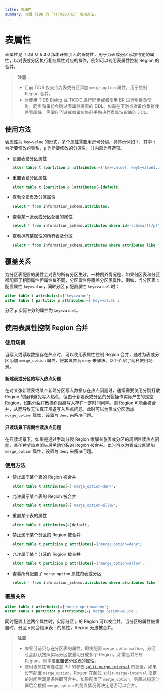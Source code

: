 ```yaml
---
title: 表属性
summary: 介绍 TiDB 的 `ATTRIBUTES` 使用方法。
---
```


# 表属性

表属性是 TiDB 从 5.3.0 版本开始引入的新特性，用于为表或分区添加特定的属性，以对表或分区执行相应属性对应的操作，例如可以利用表属性控制 Region 的合并。

> **注意：** 
> 
> - 目前 TiDB 仅支持为表或分区添加 `merge_option` 属性，用于控制 Region 合并。
> - 当使用 TiDB Binlog 或 TiCDC 进行同步或者使用 BR 进行增量备份时，同步和备份会跳过表属性设置的 DDL。如需在下游或者备份集群使用表属性，需要在下游或者备份集群手动执行表属性设置的 DDL。

## 使用方法

表属性为 `key=value` 的形式，多个属性需要用逗号分隔。具体示例如下，其中 `t` 为所要修改的表名，`p` 为所要修改的分区名，`[]`内部为可选项。

+ 设置表或分区属性

    ```sql
    alter table t [partition p ]attributes[=]'key=value[, key1=value1...]';
    ```

+ 重置表或分区属性

    ```sql
    alter table t [partition p ]attributes[=]default;
    ```

+ 查看全部表及分区属性

    ```sql
    select * from information_schema.attributes;
    ```

+ 查看某一张表或分区配置的属性

    ```sql
    select * from information_schema.attributes where id='schema/t[/p]';
    ```

+ 查看拥有某属性的所有表及分区

    ```sql
    select * from information_schema.attributes where attributes like '%key%';
    ```

## 覆盖关系

为分区表配置的属性会对表的所有分区生效。一种例外情况是，如果分区表和分区都配置了相同属性但属性值不同，分区属性将覆盖分区表属性。例如，当分区表 `t` 配置属性 `key=value`，同时分区 `p` 配置属性 `key=value1` 时：

```sql
alter table t attributes[=]'key=value';
alter table t partition p attributes[=]'key=value1';
```

分区 `p` 实际生效的属性为 `key=value1`。

## 使用表属性控制 Region 合并

### 使用场景

当写入或读取数据存在热点时，可以使用表属性控制 Region 合并，通过为表或分区添加 `merge_option` 属性，将其设置为 `deny` 来解决。以下介绍了两种使用场景。

#### 新建表或分区的写入热点问题

在对某张新建表或某个新建分区写入数据存在热点问题时，通常需要使用分裂打散 Region 的操作避免写入热点，但由于新建表或分区的分裂操作实际产生的是空 Region，如果分裂打散操作距离写入存在一定时间间隔，则 Region 可能会被合并，从而导致无法真正规避写入热点问题。此时可以为表或分区添加 `merge_option` 属性，设置为 `deny` 来解决问题。

#### 只读场景下周期性读热点问题

在只读场景下，如果是通过手动分裂 Region 缓解某张表或分区的周期性读热点问题，且不希望热点消失后手动分裂的 Region 被合并。此时可以为表或分区添加 `merge_option` 属性，设置为 `deny` 来解决问题。

### 使用方法

+ 禁止属于某个表的 Region 被合并

    ```sql
    alter table t attributes[=]'merge_option=deny';
    ```

+ 允许属于某个表的 Region 被合并

    ```sql
    alter table t attributes[=]'merge_option=allow';
    ```

+ 重置某个表的属性

    ```sql
    alter table t attributes[=]default；
    ```

+ 禁止属于某个分区的 Region 被合并

    ```sql
    alter table t partition p attributes[=]'merge_option=deny';
    ```

+ 允许属于某个分区的 Region 被合并

    ```sql
    alter table t partition p attributes[=]'merge_option=allow';
    ```

+ 查看所有配置了 `merge_option` 属性的表或分区

    ```sql
    select * from information_schema.attributes where attributes like '%merge_option%';
    ```

### 覆盖关系

```sql
alter table t attributes[=]'merge_option=deny';
alter table t partition p attributes[=]'merge_option=allow';
```

同时配置上述两个属性时，实际分区 `p` 的 Region 可以被合并。当分区的属性被重置时，分区 `p` 则会继承表 `t` 的属性，Region 无法被合并。

> **注意：** 
> 
> - 如果目前只存在分区表的属性，即使配置 `merge_option=allow`，分区也会默认按照实际分区数量切分成多个 Region。如需合并所有 Region，则需要[重置该分区表的属性](#使用方法)。
> - 使用该属性需要注意 PD 的参数 [`split-merge-interval`](/pd-configuration-file.md#split-merge-interval) 的配置。如果没有配置 `merge_option`，Region 在超过 `split-merge-interval` 指定的时间后满足条件即可合并。如果配置了 `merge_option`，则超过指定时间后会根据 `merge_option` 的配置情况再决定是否可以合并。
